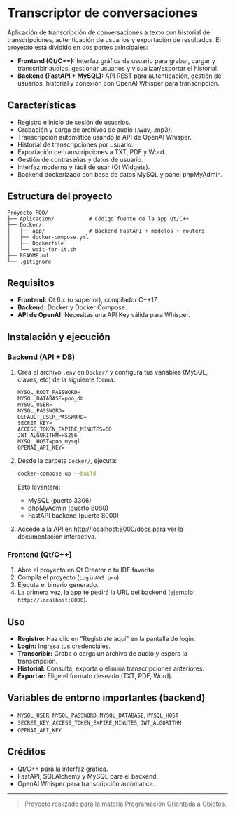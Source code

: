 # Transcriptor de conversaciones

Aplicación de transcripción de conversaciones a texto con historial de transcripciones, autenticación de usuarios y exportación de resultados. El proyecto está dividido en dos partes principales:

- **Frontend (Qt/C++):** Interfaz gráfica de usuario para grabar, cargar y transcribir audios, gestionar usuarios y visualizar/exportar el historial.
- **Backend (FastAPI + MySQL):** API REST para autenticación, gestión de usuarios, historial y conexión con OpenAI Whisper para transcripción.

## Características

- Registro e inicio de sesión de usuarios.
- Grabación y carga de archivos de audio (.wav, .mp3).
- Transcripción automática usando la API de OpenAI Whisper.
- Historial de transcripciones por usuario.
- Exportación de transcripciones a TXT, PDF y Word.
- Gestión de contraseñas y datos de usuario.
- Interfaz moderna y fácil de usar (Qt Widgets).
- Backend dockerizado con base de datos MySQL y panel phpMyAdmin.

## Estructura del proyecto

```
Proyecto-POO/
├── Aplicacion/           # Código fuente de la app Qt/C++
├── Docker/
│   ├── app/              # Backend FastAPI + modelos + routers
│   ├── docker-compose.yml
│   ├── Dockerfile
│   └── wait-for-it.sh
├── README.md
└── .gitignore
```

## Requisitos

- **Frontend:** Qt 6.x (o superior), compilador C++17.
- **Backend:** Docker y Docker Compose.
- **API de OpenAI:** Necesitas una API Key válida para Whisper.

## Instalación y ejecución

### Backend (API + DB)

1. Crea el archivo `.env` en `Docker/` y configura tus variables (MySQL, claves, etc) de la siguiente forma:

    ```
    MYSQL_ROOT_PASSWORD=
    MYSQL_DATABASE=poo_db
    MYSQL_USER=
    MYSQL_PASSWORD=
    DEFAULT_USER_PASSWORD=
    SECRET_KEY=
    ACCESS_TOKEN_EXPIRE_MINUTES=60
    JWT_ALGORITHM=HS256
    MYSQL_HOST=poo_mysql
    OPENAI_API_KEY=
    ```

2. Desde la carpeta `Docker/`, ejecuta:

   ```sh
   docker-compose up --build
   ```

   Esto levantará:
   - MySQL (puerto 3306)
   - phpMyAdmin (puerto 8080)
   - FastAPI backend (puerto 8000)

3. Accede a la API en [http://localhost:8000/docs](http://localhost:8000/docs) para ver la documentación interactiva.

### Frontend (Qt/C++)

1. Abre el proyecto en Qt Creator o tu IDE favorito.
2. Compila el proyecto (`LoginAWS.pro`).
3. Ejecuta el binario generado.
4. La primera vez, la app te pedirá la URL del backend (ejemplo: `http://localhost:8000`).

## Uso

- **Registro:** Haz clic en "Regístrate aquí" en la pantalla de login.
- **Login:** Ingresa tus credenciales.
- **Transcribir:** Graba o carga un archivo de audio y espera la transcripción.
- **Historial:** Consulta, exporta o elimina transcripciones anteriores.
- **Exportar:** Elige el formato deseado (TXT, PDF, Word).

## Variables de entorno importantes (backend)

- `MYSQL_USER`, `MYSQL_PASSWORD`, `MYSQL_DATABASE`, `MYSQL_HOST`
- `SECRET_KEY`, `ACCESS_TOKEN_EXPIRE_MINUTES`, `JWT_ALGORITHM`
- `OPENAI_API_KEY`

## Créditos

- Qt/C++ para la interfaz gráfica.
- FastAPI, SQLAlchemy y MySQL para el backend.
- OpenAI Whisper para transcripción automática.

---

> Proyecto realizado para la materia Programación Orientada a Objetos.
